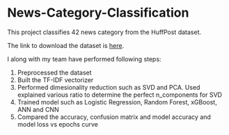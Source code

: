 # News-Category-Classification

This project classifies 42 news category from the HuffPost dataset.

The link to download the dataset is [here](https://www.kaggle.com/datasets/rmisra/news-category-dataset).

I along with my team have performed following steps:

1) Preprocessed the dataset
2) Built the TF-IDF vectorizer
3) Performed dimesionality reduction such as SVD and PCA. Used explained various ratio to determine the perfect n_components for SVD
4) Trained model such as Logistic Regression, Random Forest, xGBoost, ANN and CNN
5) Compared the accuracy, confusion matrix and model accuracy and model loss vs epochs curve
